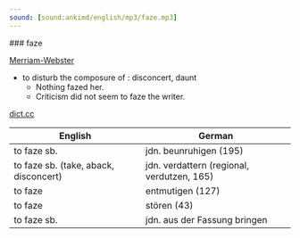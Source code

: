 ```yaml
---
sound: [sound:ankimd/english/mp3/faze.mp3]
---
```


\### faze

[Merriam-Webster](https://www.merriam-webster.com/dictionary/faze)

- to disturb the composure of : disconcert, daunt
    - Nothing fazed her.
    - Criticism did not seem to faze the writer.

[dict.cc](https://www.dict.cc/faze)

| English        | German       |
| -------------- | ------------ |
| to faze sb. | jdn. beunruhigen (195) |
| to faze sb. (take, aback, disconcert) | jdn. verdattern (regional, verdutzen, 165) |
| to faze | entmutigen (127) |
| to faze | stören (43) |
| to faze sb. | jdn. aus der Fassung bringen |
